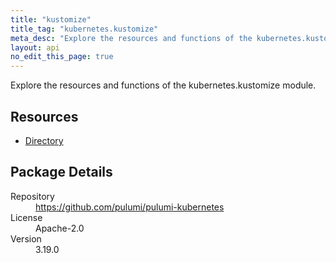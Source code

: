 ```yaml
---
title: "kustomize"
title_tag: "kubernetes.kustomize"
meta_desc: "Explore the resources and functions of the kubernetes.kustomize module."
layout: api
no_edit_this_page: true
---
```


<!-- WARNING: this file was generated by Pulumi Docs Generator. -->
<!-- Do not edit by hand unless you're certain you know what you are doing! -->

Explore the resources and functions of the kubernetes.kustomize module.

<h2 id="resources">Resources</h2>
<ul class="api">
    <li><a href="directory" title="Directory"><span class="api-symbol api-symbol--resource"></span>Directory</a></li>
</ul>

<h2 id="package-details">Package Details</h2>
<dl class="package-details">
	<dt>Repository</dt>
	<dd><a href="https://github.com/pulumi/pulumi-kubernetes">https://github.com/pulumi/pulumi-kubernetes</a></dd>
	<dt>License</dt>
	<dd>Apache-2.0</dd>
	<dt>Version</dt>
	<dd>3.19.0</dd>
</dl>

